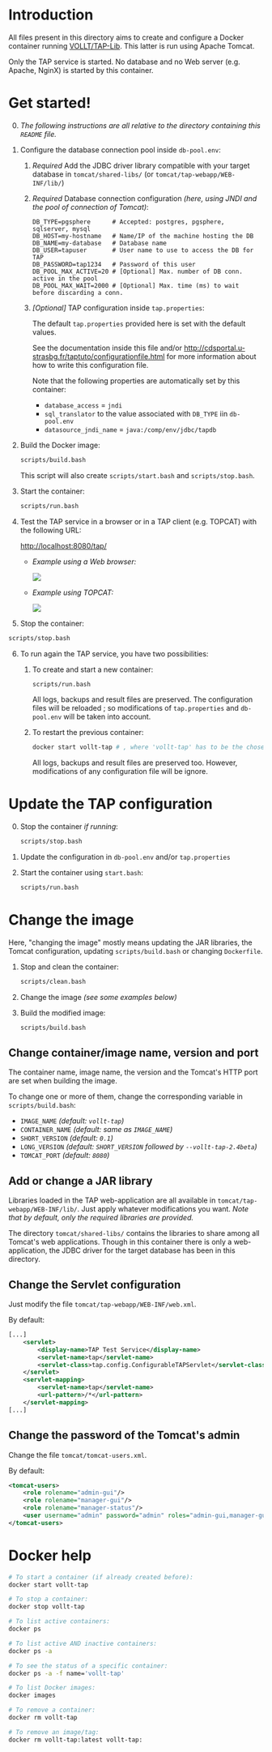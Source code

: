 # Introduction

All files present in this directory aims to create and configure a Docker container running [VOLLT/TAP-Lib](http://cdsportal.u-strasbg.fr/taptuto/index.html). This latter is run using Apache Tomcat.

Only the TAP service is started. No database and no Web server (e.g. Apache, NginX) is started by this container.



# Get started!

0. _The following instructions are all relative to the directory containing this `README` file._

1. Configure the database connection pool inside `db-pool.env`:

   1. _Required_ Add the JDBC driver library compatible with your target database in `tomcat/shared-libs/` (or `tomcat/tap-webapp/WEB-INF/lib/`)

   2. _Required_ Database connection configuration _(here, using JNDI and the pool of connection of Tomcat)_:

      ```
      DB_TYPE=pgsphere      # Accepted: postgres, pgsphere, sqlserver, mysql
      DB_HOST=my-hostname   # Name/IP of the machine hosting the DB
      DB_NAME=my-database   # Database name
      DB_USER=tapuser       # User name to use to access the DB for TAP
      DB_PASSWORD=tap1234   # Password of this user
      DB_POOL_MAX_ACTIVE=20 # [Optional] Max. number of DB conn. active in the pool
      DB_POOL_MAX_WAIT=2000 # [Optional] Max. time (ms) to wait before discarding a conn.
      ```

   3. _[Optional]_ TAP configuration inside `tap.properties`:

      The default `tap.properties` provided here is set with the default values.

      See the documentation inside this file and/or <http://cdsportal.u-strasbg.fr/taptuto/configurationfile.html> for more information about how to write this configuration file.

      Note that the following properties are automatically set by this container:

      - `database_access` = `jndi`
      - `sql_translator` to the value associated with `DB_TYPE` iin `db-pool.env`
      - `datasource_jndi_name` = `java:/comp/env/jdbc/tapdb`

      

2. Build the Docker image:

   ```bash
   scripts/build.bash
   ```

   This script will also create `scripts/start.bash` and `scripts/stop.bash`.

   

3. Start the container:

   ```bash
   scripts/run.bash
   ```

   

4. Test the TAP service in a browser or in a TAP client (e.g. TOPCAT) with the following URL:

   <http://localhost:8080/tap/>

   * _Example using a Web browser:_

     ![](img/screenshot_browser.png)

   * _Example using TOPCAT:_

     ![](img/screenshot_topcat.png)



5. Stop the container:

```bash
scripts/stop.bash
```



6. To run again the TAP service, you have two possibilities:

   1. To create and start a new container:

      ```bash
      scripts/run.bash
      ```

      All logs, backups and result files are preserved. The configuration files will be reloaded ; so modifications of `tap.properties` and `db-pool.env` will be taken into account.

   2. To restart the previous container:

      ```bash
      docker start vollt-tap # , where 'vollt-tap' has to be the chosen container name
      ```

      All logs, backups and result files are preserved too. However, modifications of any configuration file will be ignore.



# Update the TAP configuration

0. Stop the container _if running_:

   ```bash
   scripts/stop.bash
   ```

1. Update the configuration in `db-pool.env` and/or `tap.properties`

2. Start the container using `start.bash`:

   ```bash
   scripts/run.bash
   ```



# Change the image

Here, "changing the image" mostly means updating the JAR libraries, the Tomcat configuration, updating `scripts/build.bash` or changing `Dockerfile`.

1. Stop and clean the container:

   ```bash
   scripts/clean.bash
   ```

2. Change the image _(see some examples below)_

3. Build the modified image:

   ```bash
   scripts/build.bash
   ```

## Change container/image name, version and port

The container name, image name, the version and the Tomcat's HTTP port are set when building the image.

To change one or more of them, change the corresponding variable in `scripts/build.bash`:

- `IMAGE_NAME` _(default: `vollt-tap`)_
- `CONTAINER_NAME` _(default: same as `IMAGE_NAME`)_
- `SHORT_VERSION` _(default: `0.1`)_
- `LONG_VERSION` _(default: `SHORT_VERSION` followed by `--vollt-tap-2.4beta`)_
- `TOMCAT_PORT` _(default: `8080`)_



## Add or change a JAR library

Libraries loaded in the TAP web-application are all available in `tomcat/tap-webapp/WEB-INF/lib/`. Just apply whatever modifications you want. _Note that by default, only the required libraries are provided._

The directory `tomcat/shared-libs/` contains the libraries to share among all Tomcat's web applications. Though in this container there is only a web-application, the JDBC driver for the target database has been in this directory.



## Change the Servlet configuration

Just modify the file `tomcat/tap-webapp/WEB-INF/web.xml`.

By default:

```xml
[...]
	<servlet>
        <display-name>TAP Test Service</display-name>
        <servlet-name>tap</servlet-name>
        <servlet-class>tap.config.ConfigurableTAPServlet</servlet-class>
    </servlet>
    <servlet-mapping>
        <servlet-name>tap</servlet-name>
        <url-pattern>/*</url-pattern>
    </servlet-mapping>
[...]
```



## Change the password of the Tomcat's admin

Change the file `tomcat/tomcat-users.xml`.

By default:

```xml
<tomcat-users>
	<role rolename="admin-gui"/>
	<role rolename="manager-gui"/>
	<role rolename="manager-status"/>
	<user username="admin" password="admin" roles="admin-gui,manager-gui,manager-status"/>
</tomcat-users>
```





# Docker help

```bash
# To start a container (if already created before):
docker start vollt-tap

# To stop a container:
docker stop vollt-tap

# To list active containers:
docker ps

# To list active AND inactive containers:
docker ps -a

# To see the status of a specific container:
docker ps -a -f name='vollt-tap'

# To list Docker images:
docker images

# To remove a container:
docker rm vollt-tap

# To remove an image/tag:
docker rm vollt-tap:latest vollt-tap:
```

